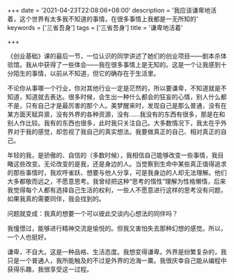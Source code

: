 +++
date = '2021-04-23T22:08:06+08:00'
description = '我应该谦卑地活着，这个世界有太多我不知道的事情，在很多事情上我都是一无所知的'
keywords = ['三省吾身']
tags = ['三省吾身']
title = '谦卑地活着'

+++

《创业基础》课的最后一节，一位认识的同学讲述了她们的创业项目——剧本杀体验馆。我从中获得了一些体会——我在很多事情上是无知的。这是一个让我感到十分陌生的事情，以前从不知道，但它的确存在于生活里。

不论你从事哪一个行业，你对其他行业一定是茫然的，所以要谦卑，不知道就是不知道，知道就去表达。很多时候，会生出一种什么都会的狂妄的心情，别人什么都不是，只有自己才是最厉害的那个人。美梦醒来时，发现自己是那么普通，没有在某方面天赋异禀，没有外界的各种资源，没有……我没有的东西有很多，那是在和别人作比较。我有的东西也很多，此时我只关注自己。大多数情况下，我太在乎外界对于我的感觉，却忽视了我自己的真实想法。我要做真正的自己、相对真正的自己。

年轻的我，是骄傲的、自信的（多数时候），我相信自己能够改变一些事情，我目睹这些改变。无论改变的是我，还是身边的人。当觉察到生命中某些真正值得追求的那些事情时，我欢呼雀跃、想要与他人分享，可是我身边的人却无法理解。他们大多都敬而远之，不愿意思考。我曾经把这种“思考的惰性”理解为性格懒惰，后来我觉得每个人都有选择自己生活的权利，一些人不愿意进行这样的思考没有问题，如果我真的需要同伴，我会找到的。

问题就变成：我真的想要一个可以彼此交谈内心想法的同伴吗？

我憧憬过，能够进行精神交流是愉悦的。但我又害怕失去那种幻想的感觉。所以，一个人也挺好。

谦卑，不自大。这是一种品格、生活态度。我想变得谦卑。外界是纷繁复杂的，我只是一个普通人，我所能触及的不过是外界的沧海一粟。我很庆幸自己能从编程中获得乐趣，我很享受这一过程。
